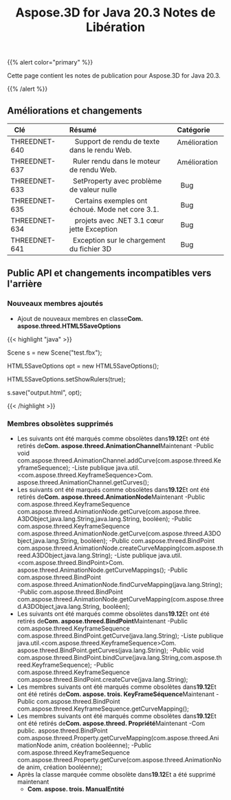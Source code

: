 ﻿---
title: Aspose.3D for Java 20.3 Notes de Libération
type: docs
weight: 50
url: /fr/java/aspose-3d-for-java-20-3-release-notes/
---
{{% alert color="primary" %}} 

Cette page contient les notes de publication pour Aspose.3D for Java 20.3.

{{% /alert %}} 
## **Améliorations et changements**

|` `**Clé**|**Résumé**|**Catégorie**|
|:- |:- |:- |
|THREEDNET-640 |` ` Support de rendu de texte dans le rendu Web.|Amélioration ` `|
|THREEDNET-637 |` `Ruler rendu dans le moteur de rendu Web.|Amélioration ` `|
|THREEDNET-633 |` `SetProperty avec problème de valeur nulle|` `Bug|
|THREEDNET-635 |` ` Certains exemples ont échoué. Mode net core 3.1.|` `Bug|
|THREEDNET-634 |` ` projets avec .NET 3.1 cœur jette Exception|` `Bug|
|THREEDNET-641 |` `Exception sur le chargement du fichier 3D|` `Bug|
## **Public API et changements incompatibles vers l'arrière**
### **Nouveaux membres ajoutés**
- Ajout de nouveaux membres en classe**Com. aspose.threed.HTML5SaveOptions**

{{< highlight "java" >}}

 Scene s = new Scene("test.fbx");

HTML5SaveOptions opt = new HTML5SaveOptions();

HTML5SaveOptions.setShowRulers(true);

s.save("output.html", opt);

{{< /highlight >}}
### **Membres obsolètes supprimés**
- Les suivants ont été marqués comme obsolètes dans**19.12**Et ont été retirés de**Com. aspose.threed.AnimationChannel**Maintenant
-Public void com.aspose.threed.AnimationChannel.addCurve(com.aspose.threed.KeyframeSequence);
-Liste publique java.util.<com.aspose.threed.KeyframeSequence>Com. aspose.threed.AnimationChannel.getCurves();
- Les suivants ont été marqués comme obsolètes dans**19.12**Et ont été retirés de**Com. aspose.threed.AnimationNode**Maintenant
-Public com.aspose.threed.KeyframeSequence com.aspose.threed.AnimationNode.getCurve(com.aspose.three. A3DObject,java.lang.String,java.lang.String, booléen);
-Public com.aspose.threed.KeyframeSequence com.aspose.threed.AnimationNode.getCurve(com.aspose.threed.A3DObject,java.lang.String, booléen);
-Public com.aspose.threed.BindPoint com.aspose.threed.AnimationNode.createCurveMapping(com.aspose.threed.A3DObject,java.lang.String);
-Liste publique java.util.<com.aspose.threed.BindPoint>Com. aspose.threed.AnimationNode.getCurveMappings();
-Public com.aspose.threed.BindPoint com.aspose.threed.AnimationNode.findCurveMapping(java.lang.String);
-Public com.aspose.threed.BindPoint com.aspose.threed.AnimationNode.getCurveMapping(com.aspose.threed.A3DObject,java.lang.String, booléen);
- Les suivants ont été marqués comme obsolètes dans**19.12**Et ont été retirés de**Com. aspose.threed.BindPoint**Maintenant
-Public com.aspose.threed.KeyframeSequence com.aspose.threed.BindPoint.getCurve(java.lang.String);
-Liste publique java.util.<com.aspose.threed.KeyframeSequence>Com. aspose.threed.BindPoint.getCurves(java.lang.String);
-Public void com.aspose.threed.BindPoint.bindCurve(java.lang.String,com.aspose.threed.KeyframeSequence);
-Public com.aspose.threed.KeyframeSequence com.aspose.threed.BindPoint.createCurve(java.lang.String);
- Les membres suivants ont été marqués comme obsolètes dans**19.12**Et ont été retirés de**Com. aspose. trois. KeyFrameSéquence**Maintenant
-Public com.aspose.threed.BindPoint com.aspose.threed.KeyframeSequence.getCurveMapping();
- Les membres suivants ont été marqués comme obsolètes dans**19.12**Et ont été retirés de**Com. aspose.threed. Propriété**Maintenant
-Com public. aspose.threed.BindPoint com.aspose.threed.Property.getCurveMapping(com.aspose.threed.AnimationNode anim, création booléenne);
-Public com.aspose.threed.KeyframeSequence com.aspose.threed.Property.getCurve(com.aspose.threed.AnimationNode anim, création booléenne);
- Après la classe marquée comme obsolète dans**19.12**Et a été supprimé maintenant
  - **Com. aspose. trois. ManualEntité**
